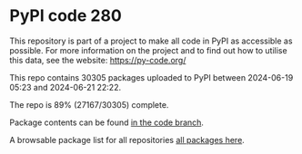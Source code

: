 # PyPI code 280

This repository is part of a project to make all code in PyPI as accessible as possible. For more information 
on the project and to find out how to utilise this data, see the website: https://py-code.org/

This repo contains 30305 packages uploaded to PyPI between 
2024-06-19 05:23 and 2024-06-21 22:22.

The repo is 89% (27167/30305) complete.

Package contents can be found [in the code branch](https://github.com/pypi-data/pypi-mirror-280/tree/code/packages).

A browsable package list for all repositories [all packages here](https://py-code.org/repositories/pypi-mirror-280).



